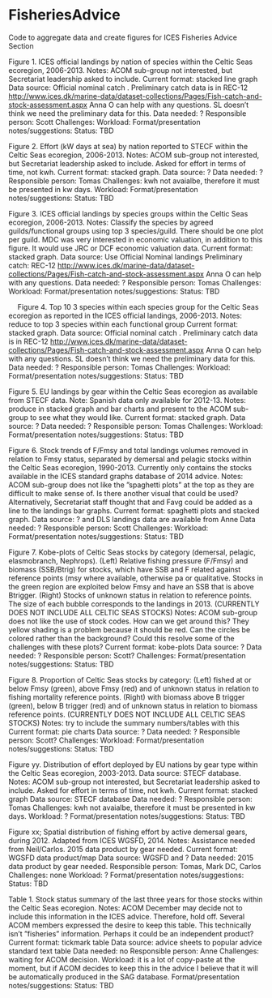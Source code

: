 # FisheriesAdvice
Code to aggregate data and create figures for ICES Fisheries Advice Section



Figure 1. ICES official landings by nation of species within the Celtic Seas ecoregion, 2006-2013.
Notes: ACOM sub-group not interested, but Secretariat leadership asked to include.
Current format: stacked line graph
Data source: Official nominal catch <here>. Preliminary catch data is in REC-12 http://www.ices.dk/marine-data/dataset-collections/Pages/Fish-catch-and-stock-assessment.aspx Anna O can help with any questions. SL doesn’t think we need the preliminary data for this.
Data needed: ?
Responsible person: Scott
Challenges: 
Workload: 
Format/presentation notes/suggestions: 
Status: TBD

Figure 2. Effort (kW days at sea) by nation reported to STECF within the Celtic Seas ecoregion, 2006-2013. 
Notes: ACOM sub-group not interested, but Secretariat leadership asked to include. Asked for effort in terms of time, not kwh.
Current format: stacked graph.
Data source: ?
Data needed: ?
Responsible person: Tomas
Challenges: kwh not avaialbe, therefore it must be presented in kw days.
Workload: 
Format/presentation notes/suggestions: 
Status: TBD

Figure 3. ICES official landings by species groups within the Celtic Seas ecoregion, 2006-2013.
Notes: Classify the species by agreed guilds/functional groups using top 3 species/guild. There should be one plot per guild. 
MDC was very interested in economic valuation, in addition to this figure. It would use JRC or DCF economic valuation data.
Current format: stacked graph.
Data source: Use Official Nominal landings <here> Preliminary catch: REC-12 http://www.ices.dk/marine-data/dataset-collections/Pages/Fish-catch-and-stock-assessment.aspx Anna O can help with any questions.
Data needed: ?
Responsible person: Tomas
Challenges: 
Workload: 
Format/presentation notes/suggestions: 
Status: TBD

 
Figure 4. Top 10 3 species within each species group for the Celtic Seas ecoregion as reported in the ICES official landings, 2006-2013.
Notes: reduce to top 3 species within each functional group
Current format: stacked graph.
Data source: Official nominal catch <here>. Preliminary catch data is in REC-12 http://www.ices.dk/marine-data/dataset-collections/Pages/Fish-catch-and-stock-assessment.aspx Anna O can help with any questions. SL doesn’t think we need the preliminary data for this.
Data needed: ?
Responsible person: Tomas
Challenges: 
Workload: 
Format/presentation notes/suggestions: 
Status: TBD

Figure 5. EU landings by gear within the Celtic Seas ecoregion as available from STECF data. Note: Spanish data only available for 2012-13.
Notes: produce in stacked graph and bar charts and present to the ACOM sub-group to see what they would like.
Current format: stacked graph.
Data source: ?
Data needed: ?
Responsible person: Tomas
Challenges: 
Workload: 
Format/presentation notes/suggestions: 
Status: TBD

Figure 6. Stock trends of F/Fmsy and total landings volumes removed in relation to Fmsy status, separated by demersal and pelagic stocks within the Celtic Seas ecoregion, 1990-2013. Currently only contains the stocks available in the ICES standard graphs database of 2014 advice.
Notes: ACOM sub-group does not like the ”spaghetti plots” at the top as they are difficult to make sense of. Is there another visual that could be used? Alternatively, Secretariat staff thought that and Favg could be added as a line to the landings bar graphs.
Current format: spaghetti plots and stacked graph.
Data source: ? and DLS landings data are available from Anne
Data needed: ?
Responsible person: Scott
Challenges: 
Workload: 
Format/presentation notes/suggestions: 
Status: TBD

Figure 7. Kobe-plots of Celtic Seas stocks by category (demersal, pelagic, elasmobranch, Nephrops). (Left) Relative fishing pressure (F/Fmsy) and biomass (SSB/Btrig) for stocks, which have SSB and F related against reference points (msy where available, otherwise pa or qualitative. Stocks in the green region are exploited below Fmsy and have an SSB that is above Btrigger. (Right) Stocks of unknown status in relation to reference points. The size of each bubble corresponds to the landings in 2013. (CURRENTLY DOES NOT INCLUDE ALL CELTIC SEAS STOCKS)
Notes: ACOM sub-group does not like the use of stock codes. How can we get around this? They yellow shading is a problem because it should be red. Can the circles be colored rather than the background? Could this resolve some of the challenges with these plots?
Current format: kobe-plots
Data source: ?
Data needed: ?
Responsible person: Scott?
Challenges:
Format/presentation notes/suggestions: 
Status: TBD

Figure 8. Proportion of Celtic Seas stocks by category: (Left) fished at or below Fmsy (green), above Fmsy (red) and of unknown status in relation to fishing mortality reference points. (Right) with biomass above B trigger (green), below B trigger (red) and of unknown status in relation to biomass reference points. (CURRENTLY DOES NOT INCLUDE ALL CELTIC SEAS STOCKS)
Notes: try to include the summary numbers/tables with this
Current format: pie charts
Data source: ?
Data needed: ?
Responsible person: Scott?
Challenges: 
Workload: 
Format/presentation notes/suggestions: 
Status: TBD

Figure yy. Distribution of effort deployed by EU nations by gear type within the Celtic Seas ecoregion, 2003-2013. Data source: STECF database.
Notes: ACOM sub-group not interested, but Secretariat leadership asked to include. Asked for effort in terms of time, not kwh.
Current format: stacked graph
Data source: STECF database
Data needed: ?
Responsible person: Tomas
Challenges: kwh not avaialbe, therefore it must be presented in kw days.
Workload: ?
Format/presentation notes/suggestions: 
Status: TBD

Figure xx; Spatial distribution of fishing effort by active demersal gears, during 2012. Adapted from ICES WGSFD, 2014.
Notes: Assistance needed from Neil/Carlos. 2015 data product by gear needed.
Current format: WGSFD data product/map
Data source: WGSFD and ?
Data needed: 2015 data product by gear needed.
Responsible person: Tomas, Mark DC, Carlos
Challenges: none
Workload: ?
Format/presentation notes/suggestions: 
Status: TBD

Table 1. Stock status summary of the last three years for those stocks within the Celtic Seas ecoregion.
Notes: ACOM December may decide not to include this information in the ICES advice. Therefore, hold off. Several ACOM members expressed the desire to keep this table. This technically isn’t ”fisheries” information. Perhaps it could be an independent product?
Current format: tickmark table
Data source: advice sheets to popular advice standard text table
Data needed: no
Responsible person: Anne
Challenges: waiting for ACOM decision.
Workload: it is a lot of copy-paste at the moment, but if ACOM decides to keep this in the advice I believe that it will be automatically produced in the SAG database.
Format/presentation notes/suggestions: 
Status: TBD


